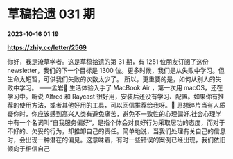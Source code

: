 # 草稿拾遗 031 期

**2023-10-16 01:19**

**https://zhiy.cc/letter/2569**

你好，我是潦草学者。这是草稿拾遗的第 31 期，有 1251 位朋友订阅了这份 newsletter，我们的下一个目标是 1300 位。更多时候，我们是从失败中学习。但生命太短暂，可供我们失败的次数太少了。 所以，更重要的是，如何从别人的失败中学习。 ——孟岩🍜 生活体验入手了 MacBook Air ，第一次用 macOS，还在学习中。听说 Alfred 和 Raycast 很好用，安装后还没有学习、配置。如果你有推荐的使用方法，或者其他好用的工具，可以回信推荐给我呀。🤔 思想碎片当有人质疑你时，你应该感到高兴人类有避免痛苦，避免不一致性的心理偏好.社会心理学中有一个名词叫“自我服务偏好“，是指个体会对良好行为采取居功的态度，而对于不好的、欠妥的行为，却推卸自己的责任。简单地说，当我们处理有关自己的信息时，会出现一种潜在的偏见。这意味着，有时一些错误的案例已经出现，我们依旧倾向于相信自己